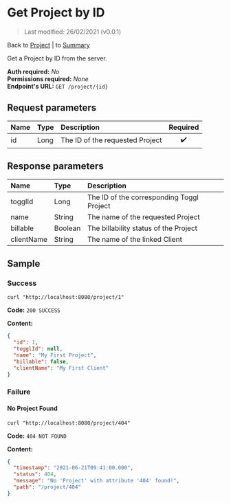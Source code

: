 # Get Project by ID

> Last modified: 26/02/2021 (v0.0.1)

Back to [Project](../Project.md) | to [Summary](../../README.md)

Get a Project by ID from the server.

**Auth required:** _No_  
**Permissions required:** _None_  
**Endpoint's URL:** `GET /project/{id}`

## Request parameters

| Name | Type | Description | Required |
|:--|:--|:--|:--:|
| id | Long | The ID of the requested Project | ✔️ |

## Response parameters

| Name | Type | Description |
|:--|:--|:--|
| togglId | Long | The ID of the corresponding Toggl Project |
| name | String | The name of the requested Project |
| billable | Boolean | The billability status of the Project |
| clientName | String | The name of the linked Client |

## Sample

### Success

```shell
curl "http://localhost:8080/project/1"
```

**Code:** `200 SUCCESS`

**Content:**

```json
{
  "id": 1,
  "togglId": null,
  "name": "My First Project",
  "billable": false,
  "clientName": "My First Client"
}
```

### Failure

#### No Project Found

```shell
curl "http://localhost:8080/project/404"
```

**Code:** `404 NOT FOUND`

**Content:**

```json
{
  "timestamp": "2021-06-21T09:41:00.000",
  "status": 404,
  "message": "No 'Project' with attribute '404' found!",
  "path": "/project/404"
}
```